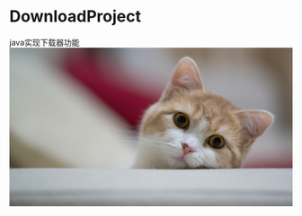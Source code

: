 # DownloadProject
java实现下载器功能
![image](https://github.com/y1x2c3/Test/blob/master/image/4-1FZ4112F9.jpg)
